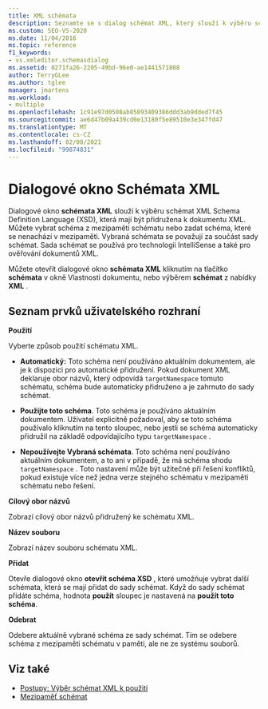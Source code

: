 ```yaml
---
title: XML schémata
description: Seznamte se s dialog schémat XML, který slouží k výběru schémat XML schématu definice jazyka (XSD), která mají být přidružena k dokumentu XML.
ms.custom: SEO-VS-2020
ms.date: 11/04/2016
ms.topic: reference
f1_keywords:
- vs.xmleditor.schemasdialog
ms.assetid: 0271fa26-2205-49bd-96e0-ae1441571808
author: TerryGLee
ms.author: tglee
manager: jmartens
ms.workload:
- multiple
ms.openlocfilehash: 1c91e97d0508ab85893409386ddd3ab9dded7f45
ms.sourcegitcommit: ae6d47b09a439cd0e13180f5e89510e3e347fd47
ms.translationtype: MT
ms.contentlocale: cs-CZ
ms.lasthandoff: 02/08/2021
ms.locfileid: "99874831"
---
```

# <a name="xml-schemas-dialog-box"></a>Dialogové okno Schémata XML

Dialogové okno **schémata XML** slouží k výběru schémat XML Schema Definition Language (XSD), která mají být přidružena k dokumentu XML. Můžete vybrat schéma z mezipaměti schématu nebo zadat schéma, které se nenachází v mezipaměti. Vybraná schémata se považují za součást sady schémat. Sada schémat se používá pro technologii IntelliSense a také pro ověřování dokumentů XML.

Můžete otevřít dialogové okno **schémata XML** kliknutím na tlačítko **schémata** v okně Vlastnosti dokumentu, nebo výběrem **schémat** z nabídky **XML** .

## <a name="uielement-list"></a>Seznam prvků uživatelského rozhraní

**Použití**

Vyberte způsob použití schématu XML.

- **Automatický:** Toto schéma není používáno aktuálním dokumentem, ale je k dispozici pro automatické přidružení. Pokud dokument XML deklaruje obor názvů, který odpovídá `targetNamespace` tomuto schématu, schéma bude automaticky přidruženo a je zahrnuto do sady schémat.

- **Použijte toto schéma**. Toto schéma je používáno aktuálním dokumentem. Uživatel explicitně požadoval, aby se toto schéma používalo kliknutím na tento sloupec, nebo jestli se schéma automaticky přidružil na základě odpovídajícího typu `targetNamespace` .

- **Nepoužívejte Vybraná schémata**. Toto schéma není používáno aktuálním dokumentem, a to ani v případě, že má schéma shodu `targetNamespace` . Toto nastavení může být užitečné při řešení konfliktů, pokud existuje více než jedna verze stejného schématu v mezipaměti schématu nebo řešení.

**Cílový obor názvů**

Zobrazí cílový obor názvů přidružený ke schématu XML.

**Název souboru**

Zobrazí název souboru schématu XML.

**Přidat**

Otevře dialogové okno **otevřít schéma XSD** , které umožňuje vybrat další schémata, která se mají přidat do sady schémat. Když do sady schémat přidáte schéma, hodnota **použít** sloupec je nastavená na **použít toto schéma**.

**Odebrat**

Odebere aktuálně vybrané schéma ze sady schémat. Tím se odebere schéma z mezipaměti schématu v paměti, ale ne ze systému souborů.

## <a name="see-also"></a>Viz také

- [Postupy: Výběr schémat XML k použití](../xml-tools/how-to-select-the-xml-schemas-to-use.md)
- [Mezipaměť schémat](../xml-tools/schema-cache.md)
